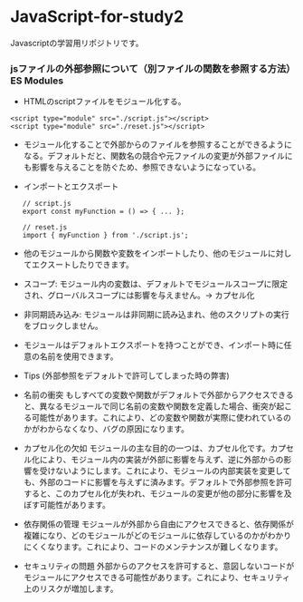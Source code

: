 # JavaScript-for-study2
Javascriptの学習用リポジトリです。
### jsファイルの外部参照について（別ファイルの関数を参照する方法）ES Modules
- HTMLのscriptファイルをモジュール化する。
```
<script type="module" src="./script.js"></script>
<script type="module" src="./reset.js"></script>
```
 - モジュール化することで外部からのファイルを参照することができるようになる。デフォルトだと、関数名の競合や元ファイルの変更が外部ファイルにも影響を与えることを防ぐため、参照できないようになっている。

- インポートとエクスポート
```
   // script.js
   export const myFunction = () => { ... };

   // reset.js
   import { myFunction } from './script.js';
```
 - 他のモジュールから関数や変数をインポートしたり、他のモジュールに対してエクスートしたりできます。
 - スコープ: モジュール内の変数は、デフォルトでモジュールスコープに限定され、グローバルスコープには影響を与えません。-> カプセル化
 -  非同期読み込み: モジュールは非同期に読み込まれ、他のスクリプトの実行をブロックしません。
 - モジュールはデフォルトエクスポートを持つことができ、インポート時に任意の名前を使用できます。

- Tips (外部参照をデフォルトで許可してしまった時の弊害)
 - 名前の衝突
 もしすべての変数や関数がデフォルトで外部からアクセスできると、異なるモジュールで同じ名前の変数や関数を定義した場合、衝突が起こる可能性があります。これにより、どの変数や関数が実際に使われているのかがわからなくなり、バグの原因になります。
 - カプセル化の欠如
 モジュールの主な目的の一つは、カプセル化です。カプセル化により、モジュール内の実装が外部に影響を与えず、逆に外部からの影響を受けないようにします。これにより、モジュールの内部実装を変更しても、外部のコードに影響を与えずに済みます。デフォルトで外部参照を許可すると、このカプセル化が失われ、モジュールの変更が他の部分に影響を及ぼす可能性があります。
 - 依存関係の管理
 モジュールが外部から自由にアクセスできると、依存関係が複雑になり、どのモジュールがどのモジュールに依存しているのかがわかりにくくなります。これにより、コードのメンテナンスが難しくなります。
 - セキュリティの問題
 外部からのアクセスを許可すると、意図しないコードがモジュールにアクセスできる可能性があります。これにより、セキュリティ上のリスクが増加します。